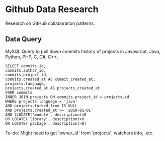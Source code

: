 # Github Data Research
Research on GitHub collaboration patterns.

## Data Query

MySQL Query to pull down commits history of projects in Javascript, Java, Python, PHP, C, C#, C++.

```mysql
SELECT commits.id,
commits.author_id,
commits.project_id, 
commits.created_at AS commit_created_at,
projects.language,
projects.created_at AS projects_created_at
FROM commits
INNER JOIN projects ON commits.project_id = projects.id
WHERE projects.language = 'java'
AND projects.forked_from IS NULL
AND projects.created_at >= '2010-01-01'
AND (LOCATE('module', description)>0
OR LOCATE('library', description)>0
OR LOCATE('package', description)>0)
```
To-do:
Might need to get 'owner_id' from 'projects'; watchers info, .etc.


